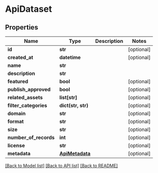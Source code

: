 # ApiDataset

## Properties
Name | Type | Description | Notes
------------ | ------------- | ------------- | -------------
**id** | **str** |  | [optional] 
**created_at** | **datetime** |  | [optional] 
**name** | **str** |  | 
**description** | **str** |  | 
**featured** | **bool** |  | [optional] 
**publish_approved** | **bool** |  | [optional] 
**related_assets** | **list[str]** |  | [optional] 
**filter_categories** | **dict(str, str)** |  | [optional] 
**domain** | **str** |  | [optional] 
**format** | **str** |  | [optional] 
**size** | **str** |  | [optional] 
**number_of_records** | **int** |  | [optional] 
**license** | **str** |  | [optional] 
**metadata** | [**ApiMetadata**](ApiMetadata.md) |  | [optional] 

[[Back to Model list]](../README.md#documentation-for-models) [[Back to API list]](../README.md#documentation-for-api-endpoints) [[Back to README]](../README.md)


